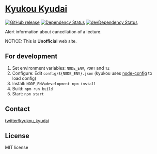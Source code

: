 # [Kyukou Kyudai](https://kyukou-kyudai.herokuapp.com/)

[![GitHub release](https://img.shields.io/github/release/qdai/kyukou.svg?style=flat-square)](https://github.com/qdai/kyukou/releases/latest) [![Dependency Status](https://img.shields.io/david/qdai/kyukou.svg?style=flat-square)](https://david-dm.org/qdai/kyukou) [![devDependency Status](https://img.shields.io/david/dev/qdai/kyukou.svg?style=flat-square)](https://david-dm.org/qdai/kyukou#info=devDependencies)

Alert information about cancellation of a lecture.

NOTICE: This is **Unofficial** web site.

## For development

1. Set environment variables: `NODE_ENV`, `PORT` and `TZ`
2. Configure: Edit `config/${NODE_ENV}.json` (kyukou uses [node-config](https://github.com/lorenwest/node-config) to load config)
3. Install: `NODE_ENV=development npm install`
4. Build: `npm run build`
5. Start: `npm start`

## Contact

[twitter/kyukou_kyudai](https://twitter.com/kyukou_kyudai)

## License

MIT license
